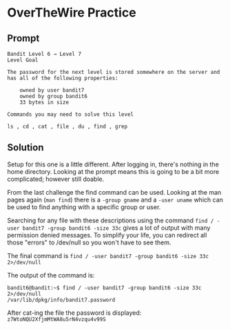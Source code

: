 # OverTheWire Practice

## Prompt
```
Bandit Level 6 → Level 7
Level Goal

The password for the next level is stored somewhere on the server and has all of the following properties:

    owned by user bandit7
    owned by group bandit6
    33 bytes in size

Commands you may need to solve this level

ls , cd , cat , file , du , find , grep
```

## Solution

Setup for this one is a little different. After logging in, there's nothing in the home directory. Looking at the prompt means this is going to be a bit more complicated; however still doable. 

From the last challenge the find command can be used. Looking at the man pages again (`man find`) there is a `-group gname` and a `-user uname` which can be used to find anything with a specific group or user. 

Searching for any file with these descriptions using the command `find / -user bandit7 -group bandit6 -size 33c` gives a lot of output with many permission denied messages. To simplify your life, you can redirect all those "errors" to /dev/null so you won't have to see them.

The final command is `find / -user bandit7 -group bandit6 -size 33c 2>/dev/null`

The output of the command is:
```
bandit6@bandit:~$ find / -user bandit7 -group bandit6 -size 33c 2>/dev/null
/var/lib/dpkg/info/bandit7.password
```

After cat-ing the file the password is displayed: `z7WtoNQU2XfjmMtWA8u5rN4vzqu4v99S`

